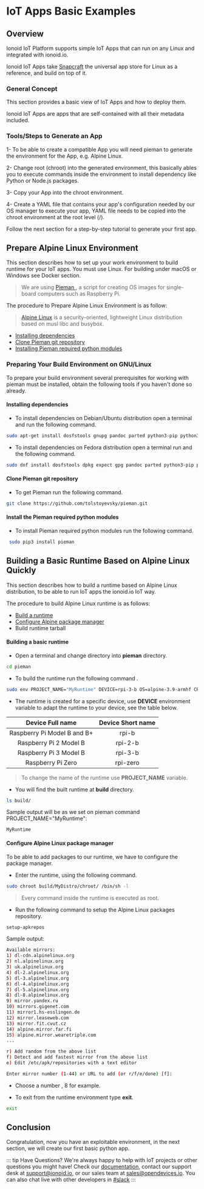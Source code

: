 #  IoT Apps Basic Examples

## Overview

Ionoid IoT Platform supports simple IoT Apps that can run on any Linux and
integrated with ionoid.io.

Ionoid IoT Apps take [Snapcraft](https://docs.snapcraft.io/) the universal
app store for Linux as a reference, and build on top of it.

### General Concept

This section provides a basic view of IoT Apps and how to deploy them.

Ionoid IoT Apps are apps that are self-contained with all their metadata
included.

### Tools/Steps to Generate an App

1- To be able to create a compatible App you will need pieman to generate
the environment for the App, e.g. Alpine Linux.

2- Change root (chroot) into the generated environment, this basically ables you
 to execute commands inside the environment to install dependency like Python
or Node.js packages.

3- Copy your App into the chroot environment.

4- Create a YAML file that contains your app's configuration needed by our OS manager
to execute your app, YAML file needs to be copied into the chroot environment at the root
level (/).

Follow the next section for a step-by-step tutorial to generate your first app.

## Prepare Alpine Linux Environment

This section describes how to set up your work environment to build runtime for your IoT apps. You must use Linux.
For building under macOS or Windows see Docker section.

> We are using <a href="https://github.com/tolstoyevsky/pieman" target="_blank"> Pieman </a>, a script for creating OS images for single-board computers such as Raspberry Pi.

The procedure to Prepare Alpine Linux Environment is as follow:

> [Alpine Linux](https://alpinelinux.org/) is a security-oriented, lightweight Linux distribution based on musl libc and busybox.

- [Installing dependencies](#installing-dependencies)
- [Clone Pieman git repository](#clone-pieman-git-repository)
- [Installing Pieman required python modules](#install-the-pieman-required-python-modules)


### Preparing Your Build Environment on GNU/Linux

To prepare your build environment several prerequisites for working with pieman must be installed, obtain the following tools if you haven't done so already.


#### Installing dependencies

- To install dependencies on Debian/Ubuntu distribution open a terminal and  run the following command.


```bash
sudo apt-get install dosfstools gnupg pandoc parted python3-pip python3-setuptools python3-yaml qemu-user-static rsync uuid-runtime wget whois
```


- To install dependencies on Fedora distribution open a terminal run and the following command.


```bash
sudo dnf install dosfstools dpkg expect gpg pandoc parted python3-pip python3-PyYAML python3-setuptools qemu-user-static rsync wget
```

#### Clone Pieman git repository

- To get Pieman run the following command.

```bash
git clone https://github.com/tolstoyevsky/pieman.git
```

#### Install the Pieman required python modules

 - To install Pieman required python modules run the following command.

```bash
 sudo pip3 install pieman
```

## Building a Basic Runtime Based on Alpine Linux Quickly

This section describes how to build a runtime based on Alpine Linux distribution, to be able to run IoT apps the ionoid.io IoT way.

The procedure to build Alpine Linux runtime is as follows:

- [Build a runtime](#building_a_basic_runtime)
- [Configure Alpine package manager](#configure_alpine_linux_package_manager)
- Build runtime tarball

#### Building a basic runtime

- Open a terminal and change directory into **pieman** directory.

```bash
cd pieman
```
- To build the runtime run the following command .

```bash
sudo env PROJECT_NAME="MyRuntime" DEVICE=rpi-3-b OS=alpine-3.9-armhf CREATE_ONLY_CHROOT=true ./pieman.sh
```

- The runtime is created for a specific device, use **DEVICE** environment variable to adapt the runtime to your device,  see the table below.

| Device Full name            | Device Short name |
| :-------------------------: | :---------------: |
| Raspberry Pi Model B and B+ | rpi-b             |
| Raspberry Pi 2 Model B      | rpi-2-b           |
| Raspberry Pi 3 Model B      | rpi-3-b           |
| Raspberry Pi Zero           | rpi-zero          |

> To change the name of the runtime use **PROJECT_NAME** variable.

- You will find the built runtime  at **build** directory.

```bash
ls build/
```
Sample output will be as we set on pieman command PROJECT_NAME="MyRuntime":

    MyRuntime

#### Configure Alpine Linux package manager

To be able to add packages to our runtime, we have to configure the package manager.

- Enter the runtime, using the following command.

```bash
sudo chroot build/MyDistro/chroot/ /bin/sh -l
```
>  Every command inside the runtime is executed as root.

- Run the following command to setup the Alpine Linux packages repository.

```bash
setup-apkrepos
```
Sample output:

```bash
Available mirrors:
1) dl-cdn.alpinelinux.org
2) nl.alpinelinux.org
3) uk.alpinelinux.org
4) dl-2.alpinelinux.org
5) dl-3.alpinelinux.org
6) dl-4.alpinelinux.org
7) dl-5.alpinelinux.org
8) dl-8.alpinelinux.org
9) mirror.yandex.ru
10) mirrors.gigenet.com
11) mirror1.hs-esslingen.de
12) mirror.leaseweb.com
13) mirror.fit.cvut.cz
14) alpine.mirror.far.fi
15) alpine.mirror.wearetriple.com
...

r) Add random from the above list
f) Detect and add fastest mirror from the above list
e) Edit /etc/apk/repositories with a text editor

Enter mirror number (1-44) or URL to add (or r/f/e/done) [f]:
```
- Choose a number , 8 for example.

- To exit from the runtime environment type **exit**.

```bash
exit
```

## Conclusion

Congratulation, now you have an exploitable environment, in the next section,
we will create our first basic python app.

::: tip Have Questions?
We're always happy to help with IoT projects or other questions you might have!
Check our [documentation](https://docs.ionoid.io/), contact our
support desk at <support@ionoid.io>, or our sales team at <sales@opendevices.io>.
You can also chat live with other developers in  [#slack](https://ionoidcommunity.slack.com/join/shared_invite/enQtODAzODgwOTIyMDY4LWExNWVmMDJhMDE2YWYyMjE3N2FlOGNlZjM4NDlmYmM5MmNhYWY1ZTZmOWMwYTYxYTMxNTQzODYzYmRmODMzOWI)
:::
